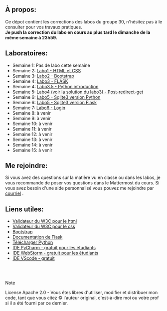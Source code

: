 ## À propos:
Ce dépot contient les corrections des labos du groupe 30, n'hésitez pas à le consulter pour vos travaux pratiques.  
**Je push la correction du labo en cours au plus tard le dimanche de la même semaine à 23h59.**

## Laboratoires:
- Semaine 1: Pas de labo cette semaine
- Semaine 2: [Labo1 - HTML et CSS](./LABO1)
- Semaine 3: [Labo2 - Bootstrap](./LABO2)
- Semaine 4: [Labo3 - FLASK](./LABO3)
- Semaine 4: [Labo3.5 - Python introduction](./LABO3-python)
- Semaine 5: [Labo4 (voir la solution du labo3) - Post-redirect-get](./LABO3)
- Semaine 6: [Labo5 - Sqlite3 version Python](./LABO5-VERSION-PYTHON)
- Semaine 6: [Labo5 - Sqlite3 version Flask](./LABO5-VERSION-FLASK)
- Semaine 7: [Labo6 - Login](./LABO6)
- Semaine 8: à venir
- Semaine 9: à venir
- Semaine 10: à venir
- Semaine 11: à venir
- Semaine 12: à venir
- Semaine 13: à venir
- Semaine 14: à venir
- Semaine 15: à venir

## Me rejoindre:
Si vous avez des questions sur la matière vu en classe ou dans les labos, je vous recommande de poser vos questions dans le Mattermost du cours. Si vous avez besoin d'une aide personnalisé vous pouvez me rejoindre par [courriel](mailto:osorio_arancibia.aaron@courrier.uqam.ca?subject=Aide%20labo%20IMGL7030)  .

## Liens utiles:
- [Validateur du W3C pour le html](https://validator.w3.org/)
- [Validateur du W3C pour le css](https://jigsaw.w3.org/css-validator/)
- [Bootstrap](https://getbootstrap.com/)
- [Documentation de Flask](https://flask.palletsprojects.com/en/2.3.x/)
- [Télécharger Python](https://www.python.org/downloads/)
- [IDE PyCharm - gratuit pour les étudiants](https://www.jetbrains.com/pycharm/)
- [IDE WebStorm - gratuit pour les étudiants](https://www.jetbrains.com/webstorm/)
- [IDE VScode - gratuit](https://code.visualstudio.com/)

&nbsp;  
&nbsp;

> [!NOTE]
> License Apache 2.0 - Vous êtes libres d'utiliser, modifier et distribuer mon code, tant que vous citez © l'auteur original, c'est-à-dire moi ou votre prof si il a été fourni par ce dernier.

